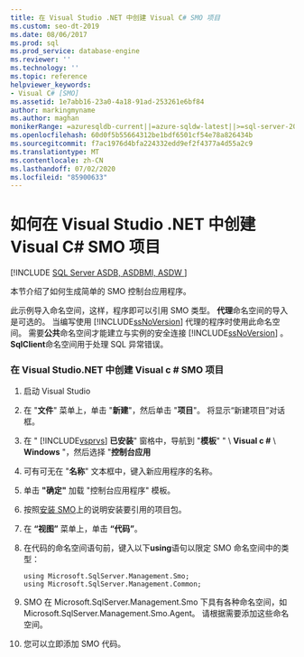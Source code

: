 ```yaml
---
title: 在 Visual Studio .NET 中创建 Visual C# SMO 项目
ms.custom: seo-dt-2019
ms.date: 08/06/2017
ms.prod: sql
ms.prod_service: database-engine
ms.reviewer: ''
ms.technology: ''
ms.topic: reference
helpviewer_keywords:
- Visual C# [SMO]
ms.assetid: 1e7abb16-23a0-4a18-91ad-253261e6bf84
author: markingmyname
ms.author: maghan
monikerRange: =azuresqldb-current||=azure-sqldw-latest||>=sql-server-2016||=sqlallproducts-allversions||>=sql-server-linux-2017||=azuresqldb-mi-current
ms.openlocfilehash: 60d0f5b55664312be1bdf6501cf54e78a826434b
ms.sourcegitcommit: f7ac1976d4bfa224332edd9ef2f4377a4d55a2c9
ms.translationtype: MT
ms.contentlocale: zh-CN
ms.lasthandoff: 07/02/2020
ms.locfileid: "85900633"
---
```

# <a name="how-to-create-a-visual-c-smo-project-in-visual-studio-net"></a>如何在 Visual Studio .NET 中创建 Visual C# SMO 项目
[!INCLUDE [SQL Server ASDB, ASDBMI, ASDW ](../../includes/applies-to-version/sql-asdb-asdbmi-asdw.md)]

  本节介绍了如何生成简单的 SMO 控制台应用程序。  
  
 此示例导入命名空间，这样，程序即可以引用 SMO 类型。 **代理**命名空间的导入是可选的。 当编写使用 [!INCLUDE[ssNoVersion](../../includes/ssnoversion-md.md)] 代理的程序时使用此命名空间。 需要**公共**命名空间才能建立与实例的安全连接 [!INCLUDE[ssNoVersion](../../includes/ssnoversion-md.md)] 。 **SqlClient**命名空间用于处理 SQL 异常错误。  
  
### <a name="creating-a-visual-c-smo-project-in-visual-studionet"></a>在 Visual Studio.NET 中创建 Visual c # SMO 项目  
  
1. 启动 Visual Studio
  
2. 在 "**文件**" 菜单上，单击 "**新建**"，然后单击 "**项目**"。  将显示“新建项目”对话框。   
  
3. 在 " [!INCLUDE[vsprvs](../../includes/vsprvs-md.md)] **已安装**" 窗格中，导航到 "**模板**" " \\ **Visual c #** \\ **Windows** "，然后选择 "**控制台应用**  
  
4. 可有可无在 "**名称**" 文本框中，键入新应用程序的名称。  

5. 单击 **"确定"** 加载 "控制台应用程序" 模板。  

6. 按照[安装 SMO](installing-smo.md)上的说明安装要引用的项目包。
  
7. 在 **“视图”** 菜单上，单击 **“代码”**。
    
8. 在代码的命名空间语句前，键入以下**using**语句以限定 SMO 命名空间中的类型：
  
    ```  
    using Microsoft.SqlServer.Management.Smo;  
    using Microsoft.SqlServer.Management.Common;  
    ```  
  
15. SMO 在 Microsoft.SqlServer.Management.Smo 下具有各种命名空间，如 Microsoft.SqlServer.Management.Smo.Agent。 请根据需要添加这些命名空间。  
  
16. 您可以立即添加 SMO 代码。  

